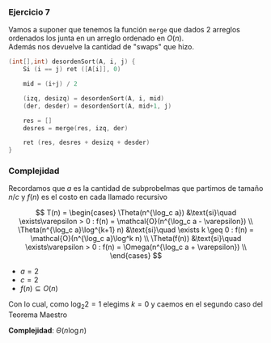 ### Ejercicio 7

Vamos a suponer que tenemos la función `merge` que dados 2 arreglos ordenados los junta en un arreglo ordenado en $O(n)$.\
Además nos devuelve la cantidad de "swaps" que hizo.

```c++
(int[],int) desordenSort(A, i, j) {
    Si (i == j) ret ([A[i]], 0)

    mid = (i+j) / 2

    (izq, desizq) = desordenSort(A, i, mid)
    (der, desder) = desordenSort(A, mid+1, j)

    res = []
    desres = merge(res, izq, der)

    ret (res, desres + desizq + desder)
}
```


### Complejidad

Recordamos que $a$ es la cantidad de subprobelmas que partimos de tamaño $n/c$ y $f(n)$ es el costo en cada llamado recursivo

$$
T(n) = \begin{cases}
\Theta(n^{\log_c a}) &\text{si}\quad  \exists\varepsilon > 0 : f(n) = \mathcal{O}(n^{\log_c a - \varepsilon}) \\
\Theta(n^{\log_c a}\log^{k+1} n) &\text{si}\quad \exists k \geq 0 : f(n) = \mathcal{O}(n^{\log_c a}\log^k n) \\
\Theta(f(n)) &\text{si}\quad  \exists\varepsilon > 0 : f(n) = \Omega(n^{\log_c a + \varepsilon}) \\
\end{cases}
$$

- $a = 2$
- $c = 2$
- $f(n) \subseteq O(n)$

Con lo cual, como $\log_2 2 = 1$ elegims $k = 0$ y caemos en el segundo caso del Teorema Maestro

**Complejidad**: $\Theta(n \log n)$

